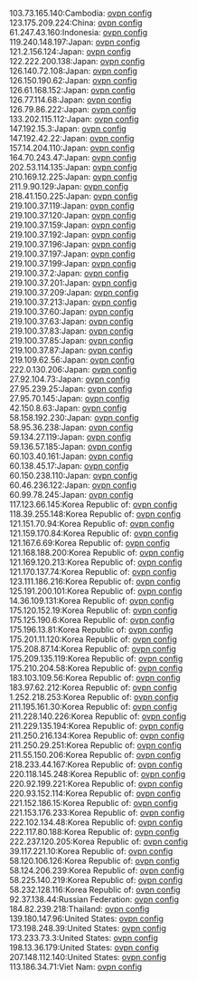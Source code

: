 103.73.165.140:Cambodia: [ovpn config](vpn/103_73_165_140.ovpn)  
123.175.209.224:China: [ovpn config](vpn/123_175_209_224.ovpn)  
61.247.43.160:Indonesia: [ovpn config](vpn/61_247_43_160.ovpn)  
119.240.148.197:Japan: [ovpn config](vpn/119_240_148_197.ovpn)  
121.2.156.124:Japan: [ovpn config](vpn/121_2_156_124.ovpn)  
122.222.200.138:Japan: [ovpn config](vpn/122_222_200_138.ovpn)  
126.140.72.108:Japan: [ovpn config](vpn/126_140_72_108.ovpn)  
126.150.190.62:Japan: [ovpn config](vpn/126_150_190_62.ovpn)  
126.61.168.152:Japan: [ovpn config](vpn/126_61_168_152.ovpn)  
126.77.114.68:Japan: [ovpn config](vpn/126_77_114_68.ovpn)  
126.79.86.222:Japan: [ovpn config](vpn/126_79_86_222.ovpn)  
133.202.115.112:Japan: [ovpn config](vpn/133_202_115_112.ovpn)  
147.192.15.3:Japan: [ovpn config](vpn/147_192_15_3.ovpn)  
147.192.42.22:Japan: [ovpn config](vpn/147_192_42_22.ovpn)  
157.14.204.110:Japan: [ovpn config](vpn/157_14_204_110.ovpn)  
164.70.243.47:Japan: [ovpn config](vpn/164_70_243_47.ovpn)  
202.53.114.135:Japan: [ovpn config](vpn/202_53_114_135.ovpn)  
210.169.12.225:Japan: [ovpn config](vpn/210_169_12_225.ovpn)  
211.9.90.129:Japan: [ovpn config](vpn/211_9_90_129.ovpn)  
218.41.150.225:Japan: [ovpn config](vpn/218_41_150_225.ovpn)  
219.100.37.119:Japan: [ovpn config](vpn/219_100_37_119.ovpn)  
219.100.37.120:Japan: [ovpn config](vpn/219_100_37_120.ovpn)  
219.100.37.159:Japan: [ovpn config](vpn/219_100_37_159.ovpn)  
219.100.37.192:Japan: [ovpn config](vpn/219_100_37_192.ovpn)  
219.100.37.196:Japan: [ovpn config](vpn/219_100_37_196.ovpn)  
219.100.37.197:Japan: [ovpn config](vpn/219_100_37_197.ovpn)  
219.100.37.199:Japan: [ovpn config](vpn/219_100_37_199.ovpn)  
219.100.37.2:Japan: [ovpn config](vpn/219_100_37_2.ovpn)  
219.100.37.201:Japan: [ovpn config](vpn/219_100_37_201.ovpn)  
219.100.37.209:Japan: [ovpn config](vpn/219_100_37_209.ovpn)  
219.100.37.213:Japan: [ovpn config](vpn/219_100_37_213.ovpn)  
219.100.37.60:Japan: [ovpn config](vpn/219_100_37_60.ovpn)  
219.100.37.63:Japan: [ovpn config](vpn/219_100_37_63.ovpn)  
219.100.37.83:Japan: [ovpn config](vpn/219_100_37_83.ovpn)  
219.100.37.85:Japan: [ovpn config](vpn/219_100_37_85.ovpn)  
219.100.37.87:Japan: [ovpn config](vpn/219_100_37_87.ovpn)  
219.109.62.56:Japan: [ovpn config](vpn/219_109_62_56.ovpn)  
222.0.130.206:Japan: [ovpn config](vpn/222_0_130_206.ovpn)  
27.92.104.73:Japan: [ovpn config](vpn/27_92_104_73.ovpn)  
27.95.239.25:Japan: [ovpn config](vpn/27_95_239_25.ovpn)  
27.95.70.145:Japan: [ovpn config](vpn/27_95_70_145.ovpn)  
42.150.8.63:Japan: [ovpn config](vpn/42_150_8_63.ovpn)  
58.158.192.230:Japan: [ovpn config](vpn/58_158_192_230.ovpn)  
58.95.36.238:Japan: [ovpn config](vpn/58_95_36_238.ovpn)  
59.134.27.119:Japan: [ovpn config](vpn/59_134_27_119.ovpn)  
59.136.57.185:Japan: [ovpn config](vpn/59_136_57_185.ovpn)  
60.103.40.161:Japan: [ovpn config](vpn/60_103_40_161.ovpn)  
60.138.45.17:Japan: [ovpn config](vpn/60_138_45_17.ovpn)  
60.150.238.110:Japan: [ovpn config](vpn/60_150_238_110.ovpn)  
60.46.236.122:Japan: [ovpn config](vpn/60_46_236_122.ovpn)  
60.99.78.245:Japan: [ovpn config](vpn/60_99_78_245.ovpn)  
117.123.66.145:Korea Republic of: [ovpn config](vpn/117_123_66_145.ovpn)  
118.39.255.148:Korea Republic of: [ovpn config](vpn/118_39_255_148.ovpn)  
121.151.70.94:Korea Republic of: [ovpn config](vpn/121_151_70_94.ovpn)  
121.159.170.84:Korea Republic of: [ovpn config](vpn/121_159_170_84.ovpn)  
121.167.6.69:Korea Republic of: [ovpn config](vpn/121_167_6_69.ovpn)  
121.168.188.200:Korea Republic of: [ovpn config](vpn/121_168_188_200.ovpn)  
121.169.120.213:Korea Republic of: [ovpn config](vpn/121_169_120_213.ovpn)  
121.170.137.74:Korea Republic of: [ovpn config](vpn/121_170_137_74.ovpn)  
123.111.186.216:Korea Republic of: [ovpn config](vpn/123_111_186_216.ovpn)  
125.191.200.101:Korea Republic of: [ovpn config](vpn/125_191_200_101.ovpn)  
14.36.109.131:Korea Republic of: [ovpn config](vpn/14_36_109_131.ovpn)  
175.120.152.19:Korea Republic of: [ovpn config](vpn/175_120_152_19.ovpn)  
175.125.190.6:Korea Republic of: [ovpn config](vpn/175_125_190_6.ovpn)  
175.196.13.81:Korea Republic of: [ovpn config](vpn/175_196_13_81.ovpn)  
175.201.11.120:Korea Republic of: [ovpn config](vpn/175_201_11_120.ovpn)  
175.208.87.14:Korea Republic of: [ovpn config](vpn/175_208_87_14.ovpn)  
175.209.135.119:Korea Republic of: [ovpn config](vpn/175_209_135_119.ovpn)  
175.210.204.58:Korea Republic of: [ovpn config](vpn/175_210_204_58.ovpn)  
183.103.109.56:Korea Republic of: [ovpn config](vpn/183_103_109_56.ovpn)  
183.97.62.212:Korea Republic of: [ovpn config](vpn/183_97_62_212.ovpn)  
1.252.218.253:Korea Republic of: [ovpn config](vpn/1_252_218_253.ovpn)  
211.195.161.30:Korea Republic of: [ovpn config](vpn/211_195_161_30.ovpn)  
211.228.140.226:Korea Republic of: [ovpn config](vpn/211_228_140_226.ovpn)  
211.229.135.194:Korea Republic of: [ovpn config](vpn/211_229_135_194.ovpn)  
211.250.216.134:Korea Republic of: [ovpn config](vpn/211_250_216_134.ovpn)  
211.250.29.251:Korea Republic of: [ovpn config](vpn/211_250_29_251.ovpn)  
211.55.150.206:Korea Republic of: [ovpn config](vpn/211_55_150_206.ovpn)  
218.233.44.167:Korea Republic of: [ovpn config](vpn/218_233_44_167.ovpn)  
220.118.145.248:Korea Republic of: [ovpn config](vpn/220_118_145_248.ovpn)  
220.92.199.221:Korea Republic of: [ovpn config](vpn/220_92_199_221.ovpn)  
220.93.152.114:Korea Republic of: [ovpn config](vpn/220_93_152_114.ovpn)  
221.152.186.15:Korea Republic of: [ovpn config](vpn/221_152_186_15.ovpn)  
221.153.176.233:Korea Republic of: [ovpn config](vpn/221_153_176_233.ovpn)  
222.102.134.48:Korea Republic of: [ovpn config](vpn/222_102_134_48.ovpn)  
222.117.80.188:Korea Republic of: [ovpn config](vpn/222_117_80_188.ovpn)  
222.237.120.205:Korea Republic of: [ovpn config](vpn/222_237_120_205.ovpn)  
39.117.221.10:Korea Republic of: [ovpn config](vpn/39_117_221_10.ovpn)  
58.120.106.126:Korea Republic of: [ovpn config](vpn/58_120_106_126.ovpn)  
58.124.206.239:Korea Republic of: [ovpn config](vpn/58_124_206_239.ovpn)  
58.225.140.219:Korea Republic of: [ovpn config](vpn/58_225_140_219.ovpn)  
58.232.128.116:Korea Republic of: [ovpn config](vpn/58_232_128_116.ovpn)  
92.37.138.44:Russian Federation: [ovpn config](vpn/92_37_138_44.ovpn)  
184.82.239.218:Thailand: [ovpn config](vpn/184_82_239_218.ovpn)  
139.180.147.96:United States: [ovpn config](vpn/139_180_147_96.ovpn)  
173.198.248.39:United States: [ovpn config](vpn/173_198_248_39.ovpn)  
173.233.73.3:United States: [ovpn config](vpn/173_233_73_3.ovpn)  
198.13.36.179:United States: [ovpn config](vpn/198_13_36_179.ovpn)  
207.148.112.140:United States: [ovpn config](vpn/207_148_112_140.ovpn)  
113.186.34.71:Viet Nam: [ovpn config](vpn/113_186_34_71.ovpn)  
